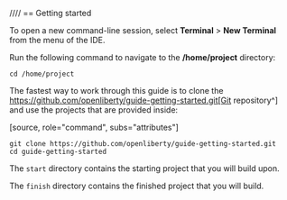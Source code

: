 
////
== Getting started

To open a new command-line session,
select **Terminal** > **New Terminal** from the menu of the IDE.

Run the following command to navigate to the **/home/project** directory:

```
cd /home/project
```

The fastest way to work through this guide is to clone the https://github.com/openliberty/guide-getting-started.git[Git repository^] and use the projects that are provided inside:

[source, role="command", subs="attributes"]
```
git clone https://github.com/openliberty/guide-getting-started.git
cd guide-getting-started
```


The `start` directory contains the starting project that you will build upon.

The `finish` directory contains the finished project that you will build.
